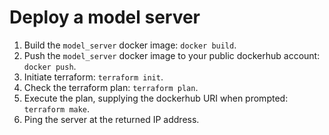 # Deploy a model server


1. Build the `model_server` docker image: `docker build`.
2. Push the `model_server` docker image to your public dockerhub account: `docker push`.
3. Initiate terraform: `terraform init`.
4. Check the terraform plan: `terraform plan`.
5. Execute the plan, supplying the dockerhub URI when prompted: `terraform make`.
6. Ping the server at the returned IP address.
